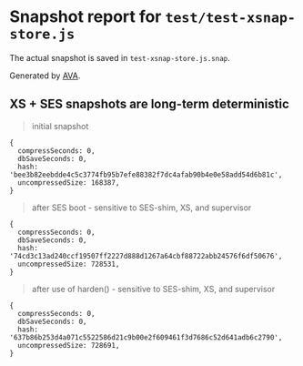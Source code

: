 # Snapshot report for `test/test-xsnap-store.js`

The actual snapshot is saved in `test-xsnap-store.js.snap`.

Generated by [AVA](https://avajs.dev).

## XS + SES snapshots are long-term deterministic

> initial snapshot

    {
      compressSeconds: 0,
      dbSaveSeconds: 0,
      hash: 'bee3b82eebdde4c5c3774fb95b7efe88382f7dc4afab90b4e0e58add54d6b81c',
      uncompressedSize: 168387,
    }

> after SES boot - sensitive to SES-shim, XS, and supervisor

    {
      compressSeconds: 0,
      dbSaveSeconds: 0,
      hash: '74cd3c13ad240ccf19507ff2227d888d1267a64cbf88722abb24576f6df50676',
      uncompressedSize: 728531,
    }

> after use of harden() - sensitive to SES-shim, XS, and supervisor

    {
      compressSeconds: 0,
      dbSaveSeconds: 0,
      hash: '637b86b253d4a071c5522586d21c9b00e2f609461f3d7686c52d641adb6c2790',
      uncompressedSize: 728691,
    }
